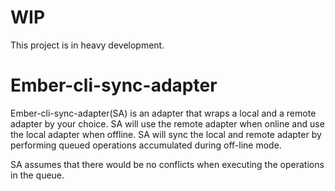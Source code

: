 # WIP
This project is in heavy development.

# Ember-cli-sync-adapter
Ember-cli-sync-adapter(SA) is an adapter that wraps a local and a remote adapter by your choice. SA will use the remote adapter when online and use the local adapter when offline. SA will sync the local and remote adapter by performing queued operations accumulated during off-line mode.

SA assumes that there would be no conflicts when executing the
operations in the queue.
